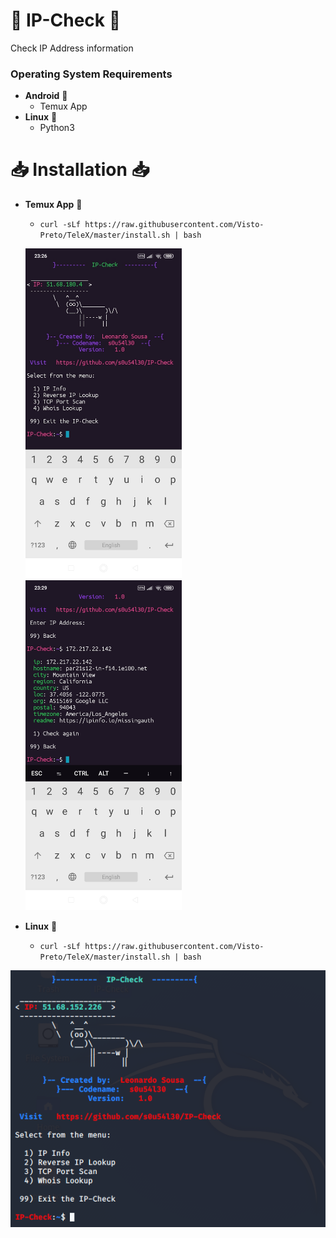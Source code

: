 # :large_blue_diamond: IP-Check :large_blue_diamond:

Check IP Address information

### Operating System Requirements

* **Android** :iphone:
	* Temux App
* **Linux**  :penguin:
  * Python3

# :inbox_tray:  Installation :inbox_tray:

* **Temux App** :iphone:
  * `curl -sLf https://raw.githubusercontent.com/Visto-Preto/TeleX/master/install.sh | bash`


  <img src="img/termux1.jpg" width="250" />   <img src="img/temux2.jpg" width="250" />

* **Linux** :penguin:
  * `curl -sLf https://raw.githubusercontent.com/Visto-Preto/TeleX/master/install.sh | bash`

<img src="img/linux.png" />
